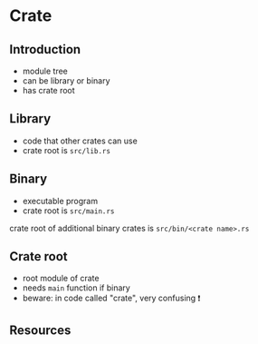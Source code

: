 # Crate



## Introduction

- module tree
- can be library or binary
- has crate root



## Library

- code that other crates can use
- crate root is `src/lib.rs`



## Binary

- executable program
- crate root is `src/main.rs`

crate root of additional binary crates is `src/bin/<crate name>.rs`



## Crate root

- root module of crate
- needs `main` function if binary
- beware: in code called "crate", very confusing ❗️



## Resources
